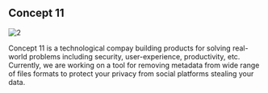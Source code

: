 ## Concept 11 

![2](https://github.com/user-attachments/assets/ad67f60e-e310-4ae8-9927-35c88adb10cc)

Concept 11 is a technological compay building products for solving real-world problems including security, user-experience, productivity, etc. Currently, we are working on a tool for removing metadata from wide range of files formats to protect your privacy from social platforms stealing your data.  

